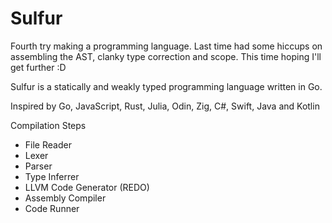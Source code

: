 # Sulfur
Fourth try making a programming language. Last time had some hiccups on assembling the AST, clanky type correction and scope. This time hoping I'll get further :D

Sulfur is a statically and weakly typed programming language written in Go.

Inspired by Go, JavaScript, Rust, Julia, Odin, Zig, C#, Swift, Java and Kotlin

Compilation Steps 
- File Reader
- Lexer
- Parser 
- Type Inferrer 
- LLVM Code Generator (REDO)
- Assembly Compiler
- Code Runner